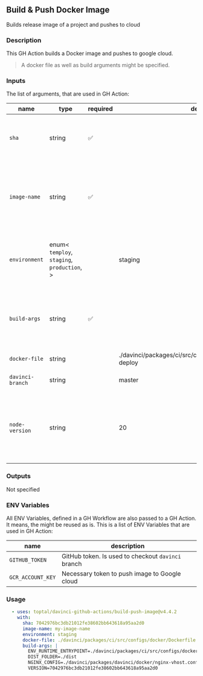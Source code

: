 ## Build & Push Docker Image

Builds release image of a project and pushes to cloud

### Description

This GH Action builds a Docker image and pushes to google cloud.

> A docker file as well as build arguments might be specified.

### Inputs

The list of arguments, that are used in GH Action:

| name             | type                                                        | required | default                                                        | description                                                                                 |
| ---------------- | ----------------------------------------------------------- | -------- | -------------------------------------------------------------- | ------------------------------------------------------------------------------------------- |
| `sha`            | string                                                      | ✅        |                                                                | Commit hash that will be used as a tag for the Docker image                                 |
| `image-name`     | string                                                      | ✅        |                                                                | Name of the Docker image. Might be used in the next steps (for ex.: deploy a Docker image)  |
| `environment`    | enum<<br/>`temploy`,<br/>`staging`,<br/>`production`,<br/>> |          | staging                                                        | Determines additional procedures while creating a Docker image.                             |
| `build-args`     | string                                                      | ✅        |                                                                | Multiline string to describe build arguments that will be used during dockerization         |
| `docker-file`    | string                                                      |          | ./davinci/packages/ci/src/configs/docker/Dockerfile.gha-deploy | pathname to Docker file                                                                     |
| `davinci-branch` | string                                                      |          | master                                                         | Custom davinci branch                                                                       |
| `node-version`   | string                                                      |          | 20                                                             | Node.js version used. The action is guaranteed to work only with Node.js@18 (default value) |

### Outputs

Not specified

### ENV Variables

All ENV Variables, defined in a GH Workflow are also passed to a GH Action. It means, the might be reused as is.
This is a list of ENV Variables that are used in GH Action:

| name              | description                                        |
| ----------------- | -------------------------------------------------- |
| `GITHUB_TOKEN`    | GitHub token. Is used to checkout `davinci` branch |
| `GCR_ACCOUNT_KEY` | Necessary token to push image to Google cloud      |

### Usage

```yaml
  - uses: toptal/davinci-github-actions/build-push-image@v4.4.2
    with:
      sha: 7042976bc3db21012fe38602bb643618a95aa2d0
      image-name: my-image-name
      environment: staging
      docker-file: ./davinci/packages/ci/src/configs/docker/Dockerfile.gha-deploy
      build-args: |
        ENV_RUNTIME_ENTRYPOINT=./davinci/packages/ci/src/configs/docker/env-runtime.entrypoint.sh
        DIST_FOLDER=./dist
        NGINX_CONFIG=./davinci/packages/davinci/docker/nginx-vhost.conf
        VERSION=7042976bc3db21012fe38602bb643618a95aa2d0
```
